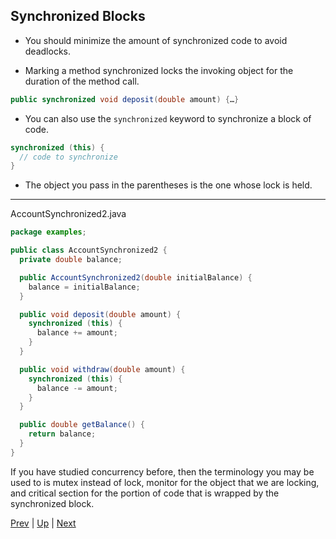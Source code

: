 ## Synchronized Blocks

* You should minimize the amount of synchronized code to avoid deadlocks.

* Marking a method synchronized locks the invoking object for the duration of the method call.

```java
public synchronized void deposit(double amount) {…}
```

* You can also use the `synchronized` keyword to synchronize a block of code.

```java
synchronized (this) {
  // code to synchronize
}
```

  * The object you pass in the parentheses is the one whose lock is held.

<hr>

AccountSynchronized2.java

```java
package examples;

public class AccountSynchronized2 {
  private double balance;

  public AccountSynchronized2(double initialBalance) {
    balance = initialBalance;
  }

  public void deposit(double amount) {
    synchronized (this) {
      balance += amount;
    }
  }

  public void withdraw(double amount) {
    synchronized (this) {
      balance -= amount;
    }
  }

  public double getBalance() {
    return balance;
  }
}
```

If you have studied concurrency before, then the terminology you may be used to is mutex instead of lock, monitor for the object that we are locking, and critical section for the portion of code that is wrapped by the synchronized block.

[Prev](RaceConditions.md) | [Up](../README.md) | [Next](SynchronizedCollections.md)

